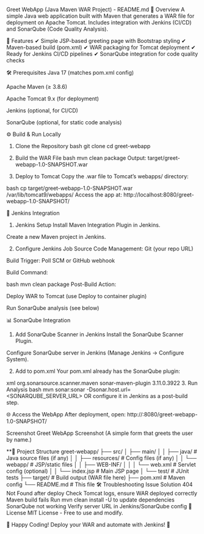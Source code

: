 Greet WebApp (Java Maven WAR Project) - README.md
📌 Overview
A simple Java web application built with Maven that generates a WAR file for deployment on Apache Tomcat.
Includes integration with Jenkins (CI/CD) and SonarQube (Code Quality Analysis).

🚀 Features
✔ Simple JSP-based greeting page with Bootstrap styling
✔ Maven-based build (pom.xml)
✔ WAR packaging for Tomcat deployment
✔ Ready for Jenkins CI/CD pipelines
✔ SonarQube integration for code quality checks

🛠️ Prerequisites
Java 17 (matches pom.xml config)

Apache Maven (≥ 3.8.6)

Apache Tomcat 9.x (for deployment)

Jenkins (optional, for CI/CD)

SonarQube (optional, for static code analysis)

⚙️ Build & Run Locally
1. Clone the Repository
bash
git clone <your-repo-url>
cd greet-webapp
2. Build the WAR File
bash
mvn clean package
Output: target/greet-webapp-1.0-SNAPSHOT.war

3. Deploy to Tomcat
Copy the .war file to Tomcat’s webapps/ directory:

bash
cp target/greet-webapp-1.0-SNAPSHOT.war /var/lib/tomcat9/webapps/
Access the app at:
http://localhost:8080/greet-webapp-1.0-SNAPSHOT/

🔧 Jenkins Integration
1. Jenkins Setup
Install Maven Integration Plugin in Jenkins.

Create a new Maven project in Jenkins.

2. Configure Jenkins Job
Source Code Management: Git (your repo URL)

Build Trigger: Poll SCM or GitHub webhook

Build Command:

bash
mvn clean package
Post-Build Action:

Deploy WAR to Tomcat (use Deploy to container plugin)

Run SonarQube analysis (see below)

📊 SonarQube Integration
1. Add SonarQube Scanner in Jenkins
Install the SonarQube Scanner Plugin.

Configure SonarQube server in Jenkins (Manage Jenkins → Configure System).

2. Add to pom.xml
Your pom.xml already has the SonarQube plugin:

xml
<plugin>
    <groupId>org.sonarsource.scanner.maven</groupId>
    <artifactId>sonar-maven-plugin</artifactId>
    <version>3.11.0.3922</version>
</plugin>
3. Run Analysis
bash
mvn sonar:sonar -Dsonar.host.url=<SONARQUBE_SERVER_URL>
OR configure it in Jenkins as a post-build step.

🌐 Access the WebApp
After deployment, open:
http://<your-server>:8080/greet-webapp-1.0-SNAPSHOT/

Screenshot
Greet WebApp Screenshot
(A simple form that greets the user by name.)

**📂 Project Structure
greet-webapp/
├── src/
│   ├── main/
│   │   ├── java/           # Java source files (if any)
│   │   ├── resources/      # Config files (if any)
│   │   └── webapp/         # JSP/static files
│   │       ├── WEB-INF/
│   │       │   └── web.xml # Servlet config (optional)
│   │       └── index.jsp   # Main JSP page
│   └── test/               # JUnit tests
├── target/                 # Build output (WAR file here)
├── pom.xml                 # Maven config
└── README.md               # This file
🛠 Troubleshooting
Issue	Solution
404 Not Found after deploy	Check Tomcat logs, ensure WAR deployed correctly
Maven build fails	Run mvn clean install -U to update dependencies
SonarQube not working	Verify server URL in Jenkins/SonarQube config
📜 License
MIT License - Free to use and modify.

🎉 Happy Coding! Deploy your WAR and automate with Jenkins! 🚀
